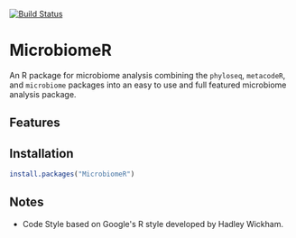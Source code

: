 [![Build Status](https://travis-ci.com/vallenderlab/MicrobiomeR.svg?token=xfnbNTQhjNbir5xACn8R&branch=master)](https://travis-ci.com/vallenderlab/MicrobiomeR)

# MicrobiomeR

An R package for microbiome analysis combining the `phyloseq`, `metacodeR`, and `microbiome` packages into an easy to use and full featured microbiome analysis package.

## Features


## Installation

```r
install.packages("MicrobiomeR")
```

## Notes

* Code Style based on Google's R style developed by Hadley Wickham.
